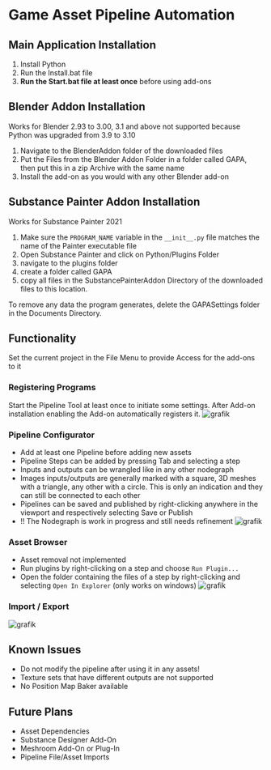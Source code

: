 # Game Asset Pipeline Automation
## Main Application Installation
1. Install Python
2. Run the Install.bat file
3. **Run the Start.bat file at least once** before using add-ons

## Blender Addon Installation
Works for Blender 2.93 to 3.00, 3.1 and above not supported because Python was upgraded from 3.9 to 3.10
1. Navigate to the BlenderAddon folder of the downloaded files
2. Put the Files from the Blender Addon Folder in a folder called GAPA, then put this in a zip Archive with the same name
3. Install the add-on as you would with any other Blender add-on

## Substance Painter Addon Installation
Works for Substance Painter 2021
1. Make sure the `PROGRAM_NAME` variable in the `__init__.py` file matches the name of the Painter executable file
2. Open Substance Painter and click on Python/Plugins Folder
3. navigate to the plugins folder
4. create a folder called GAPA
5. copy all files in the SubstancePainterAddon Directory of the downloaded files to this location.

To remove any data the program generates, delete the GAPASettings folder in the Documents Directory.

## Functionality
Set the current project in the File Menu to provide Access for the add-ons to it
### Registering Programs
Start the Pipeline Tool at least once to initiate some settings.
After Add-on installation enabling the Add-on automatically registers it.
![grafik](https://user-images.githubusercontent.com/13368962/151027992-8ee00ab7-7987-40f2-aceb-d33df4258ca1.png)

### Pipeline Configurator
- Add at least one Pipeline before adding new assets
- Pipeline Steps can be added by pressing Tab and selecting a step
- Inputs and outputs can be wrangled like in any other nodegraph
- Images inputs/outputs are generally marked with a square, 3D meshes with a triangle, any other with a circle. This is only an indication and they can still be connected to each other
- Pipelines can be saved and published by right-clicking anywhere in the viewport and respectively selecting Save or Publish
- !! The Nodegraph is work in progress and still needs refinement
![grafik](https://user-images.githubusercontent.com/13368962/177412819-28b10f97-a977-4008-96c0-929aa6716731.png)

### Asset Browser
- Asset removal not implemented
- Run plugins by right-clicking on a step and choose `Run Plugin...`
- Open the folder containing the files of a step by right-clicking and selecting `Open In Explorer` (only works on windows)
![grafik](https://user-images.githubusercontent.com/13368962/151027548-150bb62f-f999-43ba-b800-a17cedfe4bfe.png)

### Import / Export
![grafik](https://user-images.githubusercontent.com/13368962/151029251-79f483c8-118a-4cb5-9c3f-fdeb3860534e.png)

## Known Issues
- Do not modify the pipeline after using it in any assets!
- Texture sets that have different outputs are not supported
- No Position Map Baker available

## Future Plans
- Asset Dependencies
- Substance Designer Add-On
- Meshroom Add-On or Plug-In
- Pipeline File/Asset Imports
